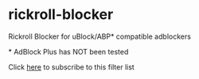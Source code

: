 # rickroll-blocker
Rickroll Blocker for uBlock/ABP* compatible adblockers

\* AdBlock Plus has NOT been tested

Click [here](abp:subscribe?location=https://github.com/anon-123456789/rickroll-blocker/raw/main/rickroll-blocker.txt) to subscribe to this filter list
